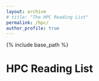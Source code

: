 ```yaml
---
layout: archive
# title: "The HPC Reading List"
permalink: /hpc/
author_profile: true
---
```


{% include base_path %}


# HPC Reading List

